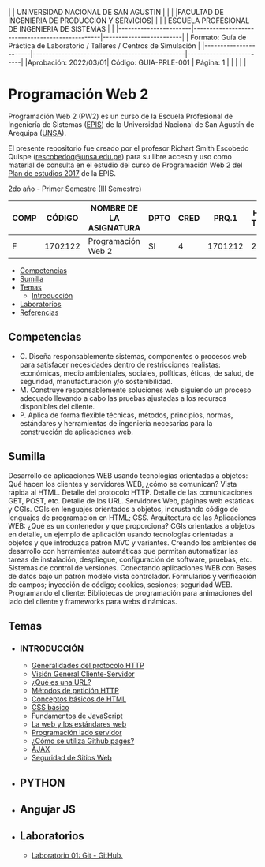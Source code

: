 |                       |     UNIVERSIDAD NACIONAL DE SAN AGUSTIN        |                         |
|                       |FACULTAD DE INGENIERIA DE PRODUCCIÓN Y SERVICIOS|                         |
|                       | ESCUELA PROFESIONAL DE INGENIERIA DE SISTEMAS  |                         |
|-----------------------|------------------------------------------------|-------------------------|
|          Formato: Guía de Práctica de Laboratorio / Talleres / Centros de Simulación             |
|-----------------------|------------------------------------------------|-------------------------|
|Aprobación:  2022/03/01|             Código: GUIA-PRLE-001              |        Página: 1        |
|                       |                                                |                         |













# Programación Web 2

Programación Web 2 (PW2) es un curso de la Escuela Profesional de Ingeniería de Sistemas ([EPIS]) de la Universidad Nacional de San Agustín de Arequipa ([UNSA]).

El presente repositorio fue creado por el profesor Richart Smith Escobedo Quispe (rescobedoq@unsa.edu.pe) para su libre acceso y uso como material de consulta en el estudio del curso de Programación Web 2 del [Plan de estudios 2017][PLAN-2017] de la EPIS.

2do año - Primer Semestre (III Semestre)

| COMP  | CÓDIGO    | NOMBRE DE LA ASIGNATURA | DPTO | CRED | PRQ.1  | HRS. TEOR | HRS. LAB |
|-------|-----------|-------------------------|------|------|--------|-----------|----------|
| F     | 1702122   | Programación Web 2      | SI   | 4    | 1701212| 2.0       | 4.0      |

- [Competencias](#competencias)
- [Sumilla](#sumilla)
- [Temas](#temas)
    - [Introducción](#introduccion)
- [Laboratorios](#laboratorios)
- [Referencias](#otras-referencias)

## Competencias
- C. Diseña responsablemente sistemas, componentes o procesos web para satisfacer necesidades dentro de restricciones realistas: económicas, medio ambientales, sociales, políticas, éticas, de salud, de seguridad, manufacturación y/o sostenibilidad.
- M. Construye responsablemente soluciones web siguiendo un proceso adecuado llevando a cabo las pruebas ajustadas a los recursos disponibles del cliente.
- P. Aplica de forma flexible técnicas, métodos, principios, normas, estándares y herramientas de ingeniería necesarias para la construcción de aplicaciones web.

## Sumilla
Desarrollo de aplicaciones WEB usando tecnologías orientadas a objetos: Qué hacen los clientes y servidores WEB, ¿cómo se comunican? Vista rápida al HTML. Detalle del protocolo HTTP. Detalle de las comunicaciones GET, POST, etc. Detalle de los URL. Servidores Web, páginas web estáticas y CGIs. CGIs en lenguajes orientados a objetos, incrustando código de lenguajes de programación en HTML; CSS. Arquitectura de las Aplicaciones WEB: ¿Qué es un contenedor y que proporciona? CGIs orientados a objetos en detalle, un ejemplo de aplicación usando tecnologías orientadas a objetos y que introduzca patrón MVC y variantes. Creando los ambientes de desarrollo con herramientas automáticas que permitan automatizar las tareas de instalación, despliegue, configuración de software, pruebas, etc. Sistemas de control de versiones. Conectando aplicaciones WEB con Bases de datos bajo un patrón modelo vista controlador. Formularios y verificación de campos; inyección de código; cookies, sesiones; seguridad WEB. Programando el cliente: Bibliotecas de programación para animaciones del lado del cliente y frameworks para webs dinámicas. 

## Temas

- ### INTRODUCCIÓN
    - [Generalidades del protocolo HTTP][HTTP]
    - [Visión General Cliente-Servidor][C/S]
    - [¿Qué es una URL?][URL]
    - [Métodos de petición HTTP][METODOS]
    - [Conceptos básicos de HTML][HTML]
    - [CSS básico][CSS]
    - [Fundamentos de JavaScript][JS]
    - [La web y los estándares web][ESTANDARES]
    - [Programación lado servidor][BACKEND]
    - [¿Cómo se utiliza Github pages?][GITHUB]
    - [AJAX][AJAX]
    - [Seguridad de Sitios Web][SEGURIDAD]

- ## PYTHON

- ## Angujar JS

    
- ## Laboratorios
    - [Laboratorio 01: Git - GitHub.](https://github.com/rescobedoq/pw2/tree/main/labs/lab01)

[HTTP]: https://developer.mozilla.org/es/docs/Web/HTTP/Overview
[C/S]: https://developer.mozilla.org/es/docs/Learn/Server-side/First_steps/Client-Server_overview
[URL]: https://developer.mozilla.org/es/docs/Learn/Common_questions/What_is_a_URL
[METODOS]: https://developer.mozilla.org/es/docs/Web/HTTP/Methods
[HTML]: https://developer.mozilla.org/es/docs/Learn/Getting_started_with_the_web/HTML_basics
[CSS]: https://developer.mozilla.org/es/docs/Learn/Getting_started_with_the_web/CSS_basics
[JS]: https://developer.mozilla.org/es/docs/Learn/Getting_started_with_the_web/JavaScript_basics
[ESTANDARES]: https://developer.mozilla.org/es/docs/Learn/Getting_started_with_the_web/The_web_and_web_standards
[BACKEND]: https://developer.mozilla.org/es/docs/Learn/Server-side
[GITHUB]: https://developer.mozilla.org/es/docs/Learn/Common_questions/Using_Github_pages
[AJAX]: https://developer.mozilla.org/es/docs/Web/Guide/AJAX
[SEGURIDAD]: https://developer.mozilla.org/es/docs/Learn/Server-side/First_steps/Website_security

[UNSA]: https://www.unsa.edu.pe/
[EPIS]: https://fips.unsa.edu.pe/ingenieriadesistemas/
[PLAN-2017]: https://fips.unsa.edu.pe/ingenieriadesistemas/wp-content/uploads/sites/2/2020/09/plan_446_2017-En-DUFA-y-actualizado-v4.0-Final.pdf
